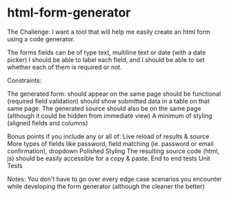 # html-form-generator

The Challenge:
I want a tool that will help me easily create an html form using a code generator.

The forms fields can be of type text, multiline text or date (with a date picker)
I should be able to label each field, and I should be able to set whether each of them is required or not.

Constraints: 

The generated form: 
should appear on the same page
should be functional (required field validation)
should show submitted data in a table on that same page.
The generated source should also be on the same page (although it could be hidden from immediate view)
A minimum of styling (aligned fields and columns)

Bonus points if you include any or all of:
Live reload of results & source
More types of fields like password, field matching (ie. password or email confirmation), dropdown
Polished Styling
The resulting source code (html, js) should be easily accessible for a copy & paste.
End to end tests
Unit Tests

Notes: 
You don't have to go over every edge case scenarios you encounter while developing the form generator (although the cleaner the better)
